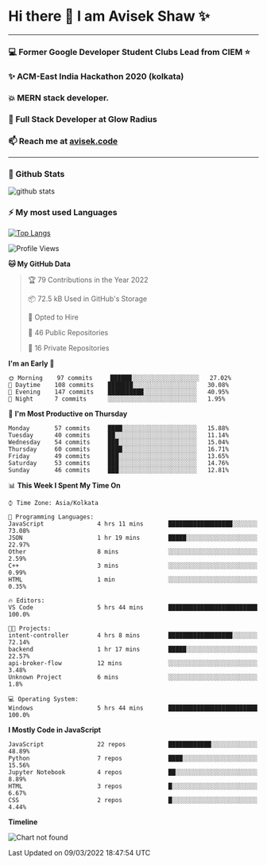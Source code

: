# Hi there 👋 I am Avisek Shaw ✨

---
### :computer: Former Google Developer Student Clubs Lead from CIEM :star: 
###  ✨ ACM-East India Hackathon 2020 (kolkata)
###  :boom: MERN stack developer.
###  🔭 Full Stack Developer at Glow Radius
###  📫 Reach me at [avisek.code](https://avisekcode.netlify.app/)
---
### 🌱 Github Stats
![github stats](https://github-readme-stats.vercel.app/api?username=shawavisek35&count_private=true&show_icons=true&bg_color=315,48c6ef,6f86d6&title_color=ffffff&text_color=ffffff&icon_color=ee609c)
### ⚡ My most used Languages 
<!--![github stats](https://github-readme-stats.vercel.app/api?username=shawavisek35&show_icons=true&theme=radical)-->
[![Top Langs](https://github-readme-stats.vercel.app/api/top-langs/?username=shawavisek35&layout=compact)](https://github.com/shawavisek35)
<!--START_SECTION:waka-->
![Profile Views](http://img.shields.io/badge/Profile%20Views-5-blue)

**🐱 My GitHub Data** 

> 🏆 79 Contributions in the Year 2022
 > 
> 📦 72.5 kB Used in GitHub's Storage 
 > 
> 💼 Opted to Hire
 > 
> 📜 46 Public Repositories 
 > 
> 🔑 16 Private Repositories  
 > 
**I'm an Early 🐤** 

```text
🌞 Morning    97 commits     ██████░░░░░░░░░░░░░░░░░░░   27.02% 
🌆 Daytime    108 commits    ███████░░░░░░░░░░░░░░░░░░   30.08% 
🌃 Evening    147 commits    ██████████░░░░░░░░░░░░░░░   40.95% 
🌙 Night      7 commits      ░░░░░░░░░░░░░░░░░░░░░░░░░   1.95%

```
📅 **I'm Most Productive on Thursday** 

```text
Monday       57 commits     ████░░░░░░░░░░░░░░░░░░░░░   15.88% 
Tuesday      40 commits     ██░░░░░░░░░░░░░░░░░░░░░░░   11.14% 
Wednesday    54 commits     ███░░░░░░░░░░░░░░░░░░░░░░   15.04% 
Thursday     60 commits     ████░░░░░░░░░░░░░░░░░░░░░   16.71% 
Friday       49 commits     ███░░░░░░░░░░░░░░░░░░░░░░   13.65% 
Saturday     53 commits     ███░░░░░░░░░░░░░░░░░░░░░░   14.76% 
Sunday       46 commits     ███░░░░░░░░░░░░░░░░░░░░░░   12.81%

```


📊 **This Week I Spent My Time On** 

```text
⌚︎ Time Zone: Asia/Kolkata

💬 Programming Languages: 
JavaScript               4 hrs 11 mins       ██████████████████░░░░░░░   73.08% 
JSON                     1 hr 19 mins        █████░░░░░░░░░░░░░░░░░░░░   22.97% 
Other                    8 mins              ░░░░░░░░░░░░░░░░░░░░░░░░░   2.59% 
C++                      3 mins              ░░░░░░░░░░░░░░░░░░░░░░░░░   0.99% 
HTML                     1 min               ░░░░░░░░░░░░░░░░░░░░░░░░░   0.35%

🔥 Editors: 
VS Code                  5 hrs 44 mins       █████████████████████████   100.0%

🐱‍💻 Projects: 
intent-controller        4 hrs 8 mins        ██████████████████░░░░░░░   72.14% 
backend                  1 hr 17 mins        █████░░░░░░░░░░░░░░░░░░░░   22.57% 
api-broker-flow          12 mins             ░░░░░░░░░░░░░░░░░░░░░░░░░   3.48% 
Unknown Project          6 mins              ░░░░░░░░░░░░░░░░░░░░░░░░░   1.8%

💻 Operating System: 
Windows                  5 hrs 44 mins       █████████████████████████   100.0%

```

**I Mostly Code in JavaScript** 

```text
JavaScript               22 repos            ████████████░░░░░░░░░░░░░   48.89% 
Python                   7 repos             ████░░░░░░░░░░░░░░░░░░░░░   15.56% 
Jupyter Notebook         4 repos             ██░░░░░░░░░░░░░░░░░░░░░░░   8.89% 
HTML                     3 repos             █░░░░░░░░░░░░░░░░░░░░░░░░   6.67% 
CSS                      2 repos             █░░░░░░░░░░░░░░░░░░░░░░░░   4.44%

```


**Timeline**

![Chart not found](https://raw.githubusercontent.com/shawavisek35/shawavisek35/master/charts/bar_graph.png) 


 Last Updated on 09/03/2022 18:47:54 UTC
<!--END_SECTION:waka-->
